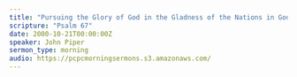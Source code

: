 ```yaml
---
title: "Pursuing the Glory of God in the Gladness of the Nations in God"
scripture: "Psalm 67"
date: 2000-10-21T00:00:00Z
speaker: John Piper
sermon_type: morning
audio: https://pcpcmorningsermons.s3.amazonaws.com/ 
---
```



